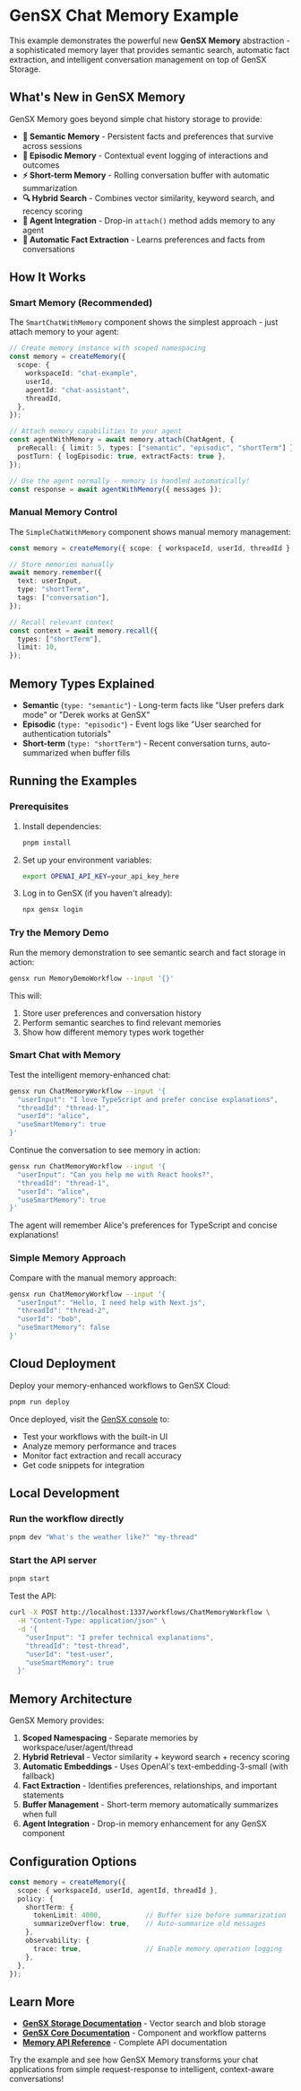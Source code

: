 # GenSX Chat Memory Example

This example demonstrates the powerful new **GenSX Memory** abstraction - a sophisticated memory layer that provides semantic search, automatic fact extraction, and intelligent conversation management on top of GenSX Storage.

## What's New in GenSX Memory

GenSX Memory goes beyond simple chat history storage to provide:

- **🧠 Semantic Memory** - Persistent facts and preferences that survive across sessions
- **📝 Episodic Memory** - Contextual event logging of interactions and outcomes  
- **⚡ Short-term Memory** - Rolling conversation buffer with automatic summarization
- **🔍 Hybrid Search** - Combines vector similarity, keyword search, and recency scoring
- **🤖 Agent Integration** - Drop-in `attach()` method adds memory to any agent
- **🎯 Automatic Fact Extraction** - Learns preferences and facts from conversations

## How It Works

### Smart Memory (Recommended)

The `SmartChatWithMemory` component shows the simplest approach - just attach memory to your agent:

```typescript
// Create memory instance with scoped namespacing
const memory = createMemory({
  scope: {
    workspaceId: "chat-example",
    userId,
    agentId: "chat-assistant", 
    threadId,
  },
});

// Attach memory capabilities to your agent
const agentWithMemory = await memory.attach(ChatAgent, {
  preRecall: { limit: 5, types: ["semantic", "episodic", "shortTerm"] },
  postTurn: { logEpisodic: true, extractFacts: true },
});

// Use the agent normally - memory is handled automatically!
const response = await agentWithMemory({ messages });
```

### Manual Memory Control

The `SimpleChatWithMemory` component shows manual memory management:

```typescript
const memory = createMemory({ scope: { workspaceId, userId, threadId } });

// Store memories manually
await memory.remember({
  text: userInput,
  type: "shortTerm",
  tags: ["conversation"],
});

// Recall relevant context
const context = await memory.recall({
  types: ["shortTerm"],
  limit: 10,
});
```

## Memory Types Explained

- **Semantic** (`type: "semantic"`) - Long-term facts like "User prefers dark mode" or "Derek works at GenSX"
- **Episodic** (`type: "episodic"`) - Event logs like "User searched for authentication tutorials" 
- **Short-term** (`type: "shortTerm"`) - Recent conversation turns, auto-summarized when buffer fills

## Running the Examples

### Prerequisites

1. Install dependencies:
   ```bash
   pnpm install
   ```

2. Set up your environment variables:
   ```bash
   export OPENAI_API_KEY=your_api_key_here
   ```

3. Log in to GenSX (if you haven't already):
   ```bash
   npx gensx login
   ```

### Try the Memory Demo

Run the memory demonstration to see semantic search and fact storage in action:

```bash
gensx run MemoryDemoWorkflow --input '{}'
```

This will:
1. Store user preferences and conversation history
2. Perform semantic searches to find relevant memories
3. Show how different memory types work together

### Smart Chat with Memory

Test the intelligent memory-enhanced chat:

```bash
gensx run ChatMemoryWorkflow --input '{
  "userInput": "I love TypeScript and prefer concise explanations", 
  "threadId": "thread-1",
  "userId": "alice",
  "useSmartMemory": true
}'
```

Continue the conversation to see memory in action:

```bash
gensx run ChatMemoryWorkflow --input '{
  "userInput": "Can you help me with React hooks?",
  "threadId": "thread-1", 
  "userId": "alice",
  "useSmartMemory": true
}'
```

The agent will remember Alice's preferences for TypeScript and concise explanations!

### Simple Memory Approach

Compare with the manual memory approach:

```bash
gensx run ChatMemoryWorkflow --input '{
  "userInput": "Hello, I need help with Next.js",
  "threadId": "thread-2",
  "userId": "bob", 
  "useSmartMemory": false
}'
```

## Cloud Deployment

Deploy your memory-enhanced workflows to GenSX Cloud:

```bash
pnpm run deploy
```

Once deployed, visit the [GenSX console](https://app.gensx.com) to:
- Test your workflows with the built-in UI
- Analyze memory performance and traces
- Monitor fact extraction and recall accuracy
- Get code snippets for integration

## Local Development

### Run the workflow directly

```bash
pnpm dev "What's the weather like?" "my-thread"
```

### Start the API server

```bash
pnpm start
```

Test the API:

```bash
curl -X POST http://localhost:1337/workflows/ChatMemoryWorkflow \
  -H "Content-Type: application/json" \
  -d '{
    "userInput": "I prefer technical explanations",
    "threadId": "test-thread",
    "userId": "test-user",
    "useSmartMemory": true
  }'
```

## Memory Architecture

GenSX Memory provides:

1. **Scoped Namespacing** - Separate memories by workspace/user/agent/thread
2. **Hybrid Retrieval** - Vector similarity + keyword search + recency scoring  
3. **Automatic Embeddings** - Uses OpenAI's text-embedding-3-small (with fallback)
4. **Fact Extraction** - Identifies preferences, relationships, and important statements
5. **Buffer Management** - Short-term memory automatically summarizes when full
6. **Agent Integration** - Drop-in memory enhancement for any GenSX component

## Configuration Options

```typescript
const memory = createMemory({
  scope: { workspaceId, userId, agentId, threadId },
  policy: {
    shortTerm: {
      tokenLimit: 4000,           // Buffer size before summarization
      summarizeOverflow: true,    // Auto-summarize old messages
    },
    observability: {
      trace: true,                // Enable memory operation logging
    },
  },
});
```

## Learn More

- **[GenSX Storage Documentation](https://docs.gensx.com/storage)** - Vector search and blob storage
- **[GenSX Core Documentation](https://docs.gensx.com/core)** - Component and workflow patterns
- **[Memory API Reference](https://docs.gensx.com/storage/memory)** - Complete API documentation

Try the example and see how GenSX Memory transforms your chat applications from simple request-response to intelligent, context-aware conversations!